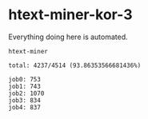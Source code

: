 # htext-miner-kor-3

Everything doing here is automated.

```
htext-miner

total: 4237/4514 (93.86353566681436%)

job0: 753
job1: 743
job2: 1070
job3: 834
job4: 837
```